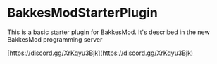 # BakkesModStarterPlugin

This is a basic starter plugin for BakkesMod. It's described in the new BakkesMod programming server

[https://discord.gg/XrKqyu3Bjk](https://discord.gg/XrKqyu3Bjk)
